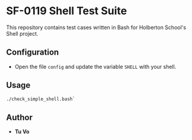 # SF-0119 Shell Test Suite
This repository contains test cases written in Bash for Holberton School's Shell project.

## Configuration
* Open the file `config` and update the variable `SHELL` with your shell.

## Usage 
```sh
./check_simple_shell.bash`
```

## Author
* __Tu Vo__
